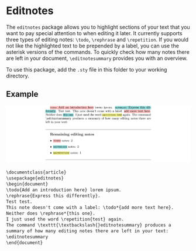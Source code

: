 # Editnotes

The `editnotes` package allows you to highlight sections of your text that you want to pay special attention to when editing it later.
It currently supports three types of editing notes: `\todo`, `\rephrase` and `\repetition`.
If you would not like the highlighted text to be prepended by a label, you can use the asterisk versions of the commands.
To quickly check how many notes there are left in your document, `\editnotesummary` provides you with an overview.

To use this package, add the `.sty` file in this folder to your working directory.

## Example

![Screenshot of the output of the code below](https://github.com/verenablaschke/tex-packages/blob/main/editnotes/editnotes-demo-wide.png)

```
\documentclass{article}
\usepackage{editnotes}
\begin{document}
\todo{Add an introduction here} lorem ipsum.
\rephrase{Express this differently}.
Test test.
This note doesn't come with a label: \todo*{add more text here}.
Neither does \rephrase*{this one}.
I just used the word \repetition{test} again.
The command \texttt{\textbackslash{}editnotesummary} produces a summary of how many editing notes there are left in your text:
\editnotesummary
\end{document}
```
